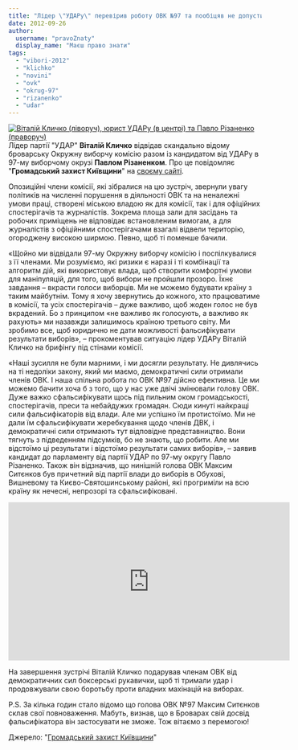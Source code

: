 ```yaml
---
title: "Лідер \"УДАРу\" перевірив роботу ОВК №97 та пообіцяв не допустити фальсифікації"
date: 2012-09-26
author: 
  username: "pravoZnaty"
  display_name: "Маєш право знати"
tags: 
  - "vibori-2012"
  - "klichko"
  - "novini"
  - "ovk"
  - "okrug-97"
  - "rizanenko"
  - "udar"
---
```


[![](https://mpz.brovary.org/wp-content/uploads/2012/09/324178_285418291558892_316035741_o1.jpg "Віталій Кличко (ліворуч), юрист УДАРу (в центрі) та Павло Різаненко (праворуч)")](https://mpz.brovary.org/wp-content/uploads/2012/09/324178_285418291558892_316035741_o1.jpg)Лідер партії "УДАР" **Віталій Кличко** відвідав скандально відому броварську Окружну виборчу комісію разом із кандидатом від УДАРу в 97-му виборчому окрузі **Павлом Різаненком**. Про це повідомляє "**Громадський захист Київщини**" на [своєму сайті](http://groza.org/vitalij-klychko-ta-pavlo-rizanenko-vidvidaly-ovk-97-video/).

Опозиційні члени комісії, які зібралися на цю зустріч, звернули увагу політиків на численні порушення в діяльності ОВК та на неналежні умови праці, створені міською владою як для комісії, так і для офіційних спостерігачів та журналістів. Зокрема площа зали для засідань та робочих приміщень не відповідає встановленим вимогам, а для журналістів з офіційними спостерігачами взагалі відвели територію, огороджену високою ширмою. Певно, щоб ті поменше бачили.

«Щойно ми відвідали 97-му Окружну виборчу комісію і поспілкувалися з її членами. Ми розуміємо, які ризики є наразі і ті комбінації та алгоритм дій, які використовує влада, щоб створити комфортні умови для маніпуляцій, для того, щоб вибори не пройшли прозоро. Їхнє завдання – вкрасти голоси виборців. Ми не можемо будувати країну з таким майбутнім. Тому я хочу звернутись до кожного, хто працюватиме в комісії, та усіх спостерігачів – дуже важливо, щоб жоден голос не був вкрадений. Бо з принципом «не важливо як голосують, а важливо як рахують» ми назавжди залишимось країною третього світу. Ми зробимо все, щоб юридично не дати можливості фальсифікувати результати виборів», – прокоментував ситуацію лідер УДАРу Віталій Кличко на брифінгу під стінами комісії.

«Наші зусилля не були марними, і ми досягли результату. Не дивлячись на ті недоліки закону, який ми маємо, демократичні сили отримали членів ОВК. І наша спільна робота по ОВК №97 дійсно ефективна. Це ми можемо бачити хоча б з того, що у нас уже двічі змінювали голову ОВК. Дуже важко сфальсифікувати щось під пильним оком громадськості, спостерігачів, преси та небайдужих громадян. Сюди кинуті найкращі сили фальсифікаторів від влади. Але ми успішно їм протистоїмо. Ми не дали їм сфальсифікувати жеребкування щодо членів ДВК, і демократичні сили отримають тут відповідне представництво. Вони тягнуть з підведенням підсумків, бо не знають, що робити. Але ми відстоїмо ці результати і відстоїмо результати самих виборів», – заявив кандидат до парламенту від партії УДАР по 97-му округу Павло Різаненко. Також він відзначив, що нинішній голова ОВК Максим Ситєнков був причетний від партії влади до виборів в Обухові, Вишневому та Києво-Святошинському районі, які прогриміли на всю країну як нечесні, непрозорі та сфальсифіковані.

<iframe src="https://www.youtube.com/embed/Oj08pJI57uE" frameborder="0" width="560" height="315"></iframe>

На завершення зустрічі Віталій Кличко подарував членам ОВК від демократичних сил боксерські рукавички, щоб ті тримали удар і продовжували свою боротьбу проти владних махінацій на виборах.

P.S. За кілька годин стало відомо що голова ОВК №97 Максим Ситєнков склав свої повноваження. Мабуть, визнав, що в Броварах свій досвід фальсифікатора він застосувати не зможе. Тож вітаємо з перемогою!

Джерело: "[Громадський захист Київщини](http://groza.org/vitalij-klychko-ta-pavlo-rizanenko-vidvidaly-ovk-97-video/)"
